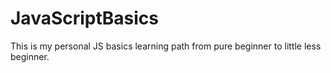 # JavaScriptBasics

This is  my personal JS basics learning path from pure beginner to little less beginner.
